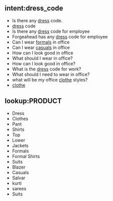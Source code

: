 ## intent:dress_code
- Is there any [dress](PRODUCT) code.
- [dress](PRODUCT) code
- Is there any [dress](PRODUCT) code for employee
- Forgeahead has any [dress](PRODUCT) code for employee
- Can I wear [formals](PRODUCT) in office
- Can I wear [casuals](PRODUCT) in office
- How can I look good in office
- What should I wear in office?
- How can I look good in office?
- What is the [dress](PRODUCT) code for work?
- What should I need to wear in office?
- what will be my office [clothe](PRODUCT) styles?
- [clothe](PRODUCT)


## lookup:PRODUCT
- Dress
- Clothes
- Pant
- Shirts
- Top
- Lower
- Jackets
- Formals
- Formal Shirts
- Suits
- Blazer
- Casuals
- Salvar
- kurti
- sarees
- Suits
